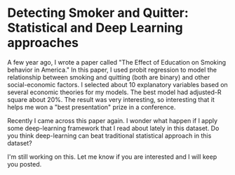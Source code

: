 # Detecting Smoker and Quitter: Statistical and Deep Learning approaches

A few year ago, I wrote a paper called "The Effect of Education on Smoking behavior in America." In this paper, I used probit regression to model the relationship between smoking and quitting (both are binary) and other social-economic factors. I selected about 10 explanatory variables based on several economic theories for my models. The best model had adjusted-R square about 20%. The result was very interesting, so interesting that it helps me won a "best presentation" prize in a conference.

Recently I came across this paper again. I wonder what happen if I apply some deep-learning framework that I read about lately in this dataset. Do you think deep-learning can beat traditional statistical approach in this dataset? 

I'm still working on this. Let me know if you are interested and I will keep you posted. 
